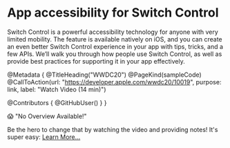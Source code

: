 # App accessibility for Switch Control

Switch Control is a powerful accessibility technology for anyone with very limited mobility. The feature is available natively on iOS, and you can create an even better Switch Control experience in your app with tips, tricks, and a few APIs. We’ll walk you through how people use Switch Control, as well as provide best practices for supporting it in your app effectively. 

@Metadata {
   @TitleHeading("WWDC20")
   @PageKind(sampleCode)
   @CallToAction(url: "https://developer.apple.com/wwdc20/10019", purpose: link, label: "Watch Video (14 min)")

   @Contributors {
      @GitHubUser(<replace this with your GitHub handle>)
   }
}

😱 "No Overview Available!"

Be the hero to change that by watching the video and providing notes! It's super easy:
 [Learn More…](https://wwdcnotes.github.io/WWDCNotes/documentation/wwdcnotes/contributing)
